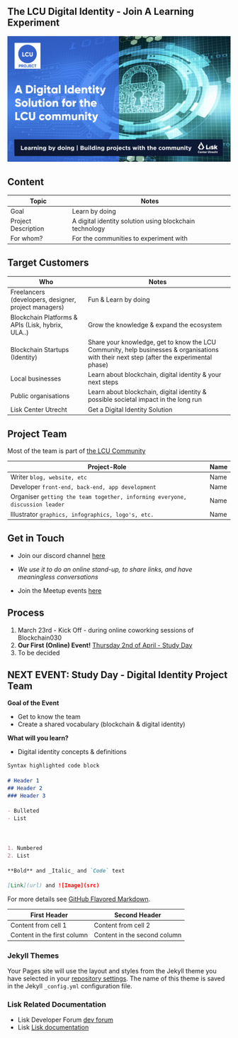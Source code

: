 ## The LCU Digital Identity - Join A Learning Experiment

![GitHub Logo](/images/logo.jpeg)


## Content
Topic | Notes
------------ | ------------
Goal | Learn by doing
Project Description | A digital identity solution using blockchain technology
For whom? | For the communities to experiment with

## Target Customers
Who| Notes
------------ | ------------
Freelancers (developers, designer, project managers) | Fun & Learn by doing
Blockchain Platforms & APIs (Lisk, hybrix, ULA..) | Grow the knowledge & expand the ecosystem
Blockchain Startups (Identity) | Share your knowledge, get to know the LCU Community, help businesses & organisations with their next step (after the experimental phase)
Local businesses | Learn about blockchain, digital identity & your next steps
Public organisations | Learn about blockchain, digital identity & possible societal impact in the long run
Lisk Center Utrecht | Get a Digital Identity Solution


## Project Team
Most of the team is part of [the LCU Community](https://www.liskcenter.io/community/)

Project-Role | Name 
------------ | -------------
Writer `blog, website, etc` | Name
Developer `front-end, back-end, app development` | Name
Organiser `getting the team together, informing everyone, discussion leader` | Name
Illustrator `graphics, infographics, logo's, etc.` | Name

## Get in Touch

* Join our discord channel [here](https://discord.gg/BQt8tUF)
* _We use it to do an online stand-up, to share links, and have meaningless conversations_

* Join the Meetup events [here](https://www.meetup.com/LiskCenterUtrecht/events/)  

## Process

1. March 23rd - Kick Off - during online coworking sessions of Blockchain030
2. **Our First (Online) Event!** [Thursday 2nd of April - Study Day](https://www.meetup.com/LiskCenterUtrecht/events/269598831/)
3. To be decided

## NEXT EVENT: Study Day - Digital Identity Project Team

**Goal of the Event**
- Get to know the team 
- Create a shared vocabulary (blockchain & digital identity)

**What will you learn?**
- Digital identity concepts & definitions


```markdown
Syntax highlighted code block

# Header 1
## Header 2
### Header 3

- Bulleted
- List



1. Numbered
2. List

**Bold** and _Italic_ and `Code` text

[Link](url) and ![Image](src)
```

For more details see [GitHub Flavored Markdown](https://guides.github.com/features/mastering-markdown/).


First Header | Second Header
------------ | -------------
Content from cell 1 | Content from cell 2
Content in the first column | Content in the second column

### Jekyll Themes

Your Pages site will use the layout and styles from the Jekyll theme you have selected in your [repository settings](https://github.com/jurrem/jurrem.github.com/settings). The name of this theme is saved in the Jekyll `_config.yml` configuration file.

### Lisk Related Documentation
- Lisk Developer Forum [dev forum](https://dev.lisk.io/)
- Lisk  [Lisk documentation](https://lisk.io/documentation/lisk-sdk/index.html)
